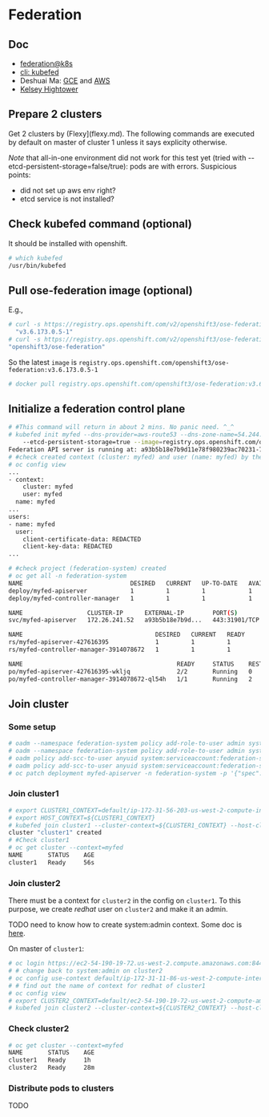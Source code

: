 # Federation

## Doc
* [federation@k8s](https://kubernetes.io/docs/tasks/federation/federation-service-discovery/)
* [cli: kubefed](https://kubernetes.io/docs/admin/kubefed/)
* Deshuai Ma: [GCE](https://github.com/mdshuai/tools/blob/master/k8s/docs/deploy-federation-gce.md) and [AWS](https://github.com/mdshuai/tools/blob/master/k8s/docs/deploy-federation-ec2.md)
* [Kelsey Hightower](https://github.com/kelseyhightower/kubernetes-cluster-federation)

## Prepare 2 clusters

Get 2 clusters by (Flexy](flexy.md). The following commands are executed by default on master of cluster 1 unless it says explicity otherwise.

_Note_ that all-in-one environment did not work for this test yet (tried with --etcd-persistent-storage=false/true): pods are with errors. Suspicious points:

* did not set up aws env right?
* etcd service is not installed?

## Check kubefed command (optional)
It should be installed with openshift.

```sh
# which kubefed
/usr/bin/kubefed
```

## Pull ose-federation image (optional)
E.g.,

```sh
# curl -s https://registry.ops.openshift.com/v2/openshift3/ose-federation/tags/list | jq ".tags" | sort -V -r | sed -n 3p | sed 's/.$//'
  "v3.6.173.0.5-1"
# curl -s https://registry.ops.openshift.com/v2/openshift3/ose-federation/tags/list | jq ".name"
"openshift3/ose-federation"
```

So the latest <code>image</code> is <code>registry.ops.openshift.com/openshift3/ose-federation:v3.6.173.0.5-1</code>

```sh
# docker pull registry.ops.openshift.com/openshift3/ose-federation:v3.6.173.0.5-1
```

## Initialize a federation control plane

```sh
# #This command will return in about 2 mins. No panic need. ^_^
# kubefed init myfed --dns-provider=aws-route53 --dns-zone-name=54.244.59.49.xip.io \
    --etcd-persistent-storage=true --image=registry.ops.openshift.com/openshift3/ose-federation:v3.6.173.0.5-1
Federation API server is running at: a93b5b18e7b9d11e78f980239ac70231-715675010.us-west-2.elb.amazonaws.com
# #check created context (cluster: myfed) and user (name: myfed) by the above command
# oc config view
...
- context:
    cluster: myfed
    user: myfed
  name: myfed
...
users:
- name: myfed
  user:
    client-certificate-data: REDACTED
    client-key-data: REDACTED
...

# #check project (federation-system) created 
# oc get all -n federation-system 
NAME                              DESIRED   CURRENT   UP-TO-DATE   AVAILABLE   AGE
deploy/myfed-apiserver            1         1         1            1           13m
deploy/myfed-controller-manager   1         1         1            1           13m

NAME                  CLUSTER-IP      EXTERNAL-IP        PORT(S)         AGE
svc/myfed-apiserver   172.26.241.52   a93b5b18e7b9d...   443:31901/TCP   14m

NAME                                     DESIRED   CURRENT   READY     AGE
rs/myfed-apiserver-427616395             1         1         1         13m
rs/myfed-controller-manager-3914078672   1         1         1         13m

NAME                                           READY     STATUS    RESTARTS   AGE
po/myfed-apiserver-427616395-wkljq             2/2       Running   0          13m
po/myfed-controller-manager-3914078672-ql54h   1/1       Running   2          13m

```

## Join cluster

### Some setup

```sh
# oadm --namespace federation-system policy add-role-to-user admin system:serviceaccount:federation-system:default
# oadm --namespace federation-system policy add-role-to-user admin system:serviceaccount:federation-system:federation-controller-manager
# oadm policy add-scc-to-user anyuid system:serviceaccount:federation-system:deployer -n federation-system
# oadm policy add-scc-to-user anyuid system:serviceaccount:federation-system:default -n federation-system
# oc patch deployment myfed-apiserver -n federation-system -p '{"spec": {"template": {"spec": {"securityContext": {"runAsUser": 0}}}}}'
```

### Join cluster1

```sh
# export CLUSTER1_CONTEXT=default/ip-172-31-56-203-us-west-2-compute-internal:8443/system:admin
# export HOST_CONTEXT=${CLUSTER1_CONTEXT}
# kubefed join cluster1 --cluster-context=${CLUSTER1_CONTEXT} --host-cluster-context=${HOST_CONTEXT} --context=myfed
cluster "cluster1" created
# #Check cluster1
# oc get cluster --context=myfed
NAME       STATUS    AGE
cluster1   Ready     56s

```

### Join cluster2

There must be a context for <code>cluster2</code> in the config on <code>cluster1</code>.
To this purpose, we create _redhat_ user on <code>cluster2</code> and make it an admin.

TODO need to know how to create system:admin context. Some doc is [here](https://docs.openshift.org/latest/cli_reference/manage_cli_profiles.html).

On master of <code>cluster1</code>:

```sh
# oc login https://ec2-54-190-19-72.us-west-2.compute.amazonaws.com:8443 --token=ueRzBrmTFkas9urDKkJztS2p1JjyfmMx2TUHAEdMp7U
# # change back to system:admin on cluster2
# oc config use-context default/ip-172-31-11-86-us-west-2-compute-internal:8443/system:admin
# # find out the name of context for redhat of cluster1
# oc config view
# export CLUSTER2_CONTEXT=default/ec2-54-190-19-72-us-west-2-compute-amazonaws-com:8443/redhat
# kubefed join cluster2 --cluster-context=${CLUSTER2_CONTEXT} --host-cluster-context=${HOST_CONTEXT} --context=myfed
```

### Check cluster2

```sh
# oc get cluster --context=myfed
NAME       STATUS    AGE
cluster1   Ready     1h
cluster2   Ready     28m

```

### Distribute pods to clusters

TODO
